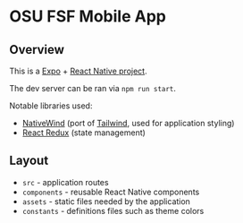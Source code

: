 # OSU FSF Mobile App

## Overview

This is a [Expo](https://docs.expo.dev/) + [React Native project](https://reactnative.dev/docs/).

The dev server can be ran via ```npm run start```.

Notable libraries used:
* [NativeWind](https://www.nativewind.dev/) (port of [Tailwind](https://tailwindcss.com/docs/), used for application styling)
* [React Redux](https://react-redux.js.org/) (state management)

## Layout

* ```src``` - application routes
* ```components``` - reusable React Native components
* ```assets``` - static files needed by the application
* ```constants``` - definitions files such as theme colors